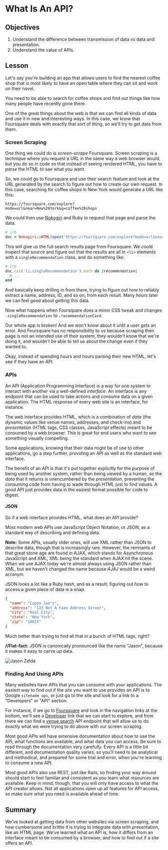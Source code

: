 # What Is An API?

## Objectives

 1. Understand the difference between transmission of data vs data and
    presentation.
 2. Understand the value of APIs.

## Lesson

Let's say you're building an app that allows users to find the nearest
coffee shop that is most likely to have an open table where they can
sit and work on their novel.

You need to be able to search for coffee shops and find out things like
how many people have recently gone there.

One of the great things about the web is that we can find all kinds of
data and use it in new and interesting ways. In this case, we know that
Foursquare deals with exactly that sort of thing, so we'll try to get
data from them.

### Screen Scraping

One thing we could do is *screen-scrape* Foursquare. Screen scraping is
a technique where you request a URL in the same way a web browser would,
but you do so in code so that instead of seeing rendered HTML, you have
to *parse* the HTML to see what you want.

So, we could go to Foursquare and use their search feature and look at
the URL generated by the search to figure out how to create our own
request. In this case, searching for coffee shops in New York would
generate a URL like this:

`https://foursquare.com/explore?mode=url&near=New%20York&q=coffee%20shops`

We could then use [Nokogiri](https://github.com/sparklemotion/nokogiri)
and Ruby to request that page and parse the data.

```ruby
# irb
doc = Nokogiri::HTML(open('https://foursquare.com/explore?mode=url&near=New%20York&q=coffee%20shops'))
```

This will give us the full search results page from Foursquare. We could
inspect that source and figure out that the results are all in `<li>`
elements with a `singleRecommendation` class, and do something like:

```ruby
# irb
doc.css('li.singleRecommendation').each do |recommendation|
  # ...
end
```

And basically keep drilling in from there, trying to figure out how to
reliably extract a name, address, ID, and so on, from each result. Many
hours later we can feel good about getting this data.

Now what happens when Foursquare does a minor CSS tweak and changes
`.singleRecommendation` to `.recommendationCard`.

Our whole app is broken! And we won't know about it until a user gets an
error. And Foursquare has no responsibility to us because scraping their
page is not an intended use of their system, they wouldn't know that
we're doing it, and wouldn't be able to tell us about the change even if
they wanted to.

Okay, instead of spending hours and hours parsing their new HTML, let's
see if they have an API.

### APIs

An API (Application Programming Interface) is a way for one system to interact with another via a well-defined *interface*. An interface is any endpoint that can be used to take actions and consume data on a given application. The HTML response of every web site is an interface, for instance. 

The web interface provides HTML, which is a combination of *data* (the
dynamic values like venue names, addresses, and check-ins) and
*presentation* (HTML tags, CSS classes, JavaScript effects) meant to be
consumed by a web browser. This is great for end users who want to see
something visually compelling.

Some applications, knowing that their data might be of use to other
applications, go a step further, providing an API as well as the
standard web interface.

The benefit of an API is that it's put together explicitly for the
purpose of being used by another system, rather than being viewed by a
human, so the *data* that it returns is unencumbered by the
*presentation*, preventing the consuming code from having to wade
through HTML just to find values. A good API just provides data in the
easiest format possible for code to digest.

#### JSON

So if a web interface provides HTML, what does an API
provide?

Most modern web APIs use JavaScript Object Notation, or
JSON, as a standard way of describing and defining data.

**Note:** Some APIs, usually older ones, will use XML rather than JSON
to describe data, though that is increasingly rare. However, the
remnants of that great stone age are found in AJAX, which stands for
Asynchronous JavaScript and *XML*, XML being the standard when AJAX hit
the scene. When we use AJAX today we're almost always using JSON rather
than XML, but we haven't changed the name because *AJAJ* would be a
weird acronym.

JSON looks a lot like a Ruby hash, and as a result, figuring out how to
access a given piece of data is a snap.

```json
{
  "name": "Cuppa Joe's",
  "address": "123 Not A Fake Address Street",
  "city": "Real City",
  "state": "New York",
  "zip": "10015"
}
```

Much better than trying to find all that in a bunch of HTML tags, right?

**//Flat-fact:** JSON is canonically pronounced like the name "Jason",
because it makes it easy to carve up data.

![Jason Zelda](http://i.giphy.com/FObfWuRreF0as.gif)

### Finding And Using APIs

Many websites have APIs that you can consume with your applications. The
easiest way to find out if the site you want to use provides an API is
to Google `sitename api`, or just go to the site and look for a link to
a "Developers" or "API" section.

For instance, if we go to [Foursquare](http://foursquare.com) and look
in the navigation links at the bottom, we'll see a
[Developer](https://developer.foursquare.com) link that we can start to
explore, and from there we can find a [venue search](https://developer.foursquare.com/docs/venues/search) API endpoint that will allow us to do exactly what we were trying to do above with our screen scraping.

Most good APIs will have extensive documentation about how to use the
API, what functions are available, and what data you can access. Be sure
to read through the documentation very carefully. Every API is a little
bit different, and documentation quality varies, so you'll need to be
analytical and methodical, and prepared for some trial and error, when
you're learning to consume a new API.

Most good APIs also use REST, just like Rails, so finding your way
around should start to feel familiar and consistent as you learn what
resources are available. Keep in mind, though, that you will only have
access to what the API creator allows. Not all applications open up all
features for API access, so make sure what you need is available ahead
of time.

## Summary

We've looked at getting data from other websites via screen scraping,
and how cumbersome and brittle it is trying to integrate data with
presentation, like an HTML page. We've learned what an API is, how it
differs from an interface meant to be consumed by a browser, and how to
find out if a site offers an API.
